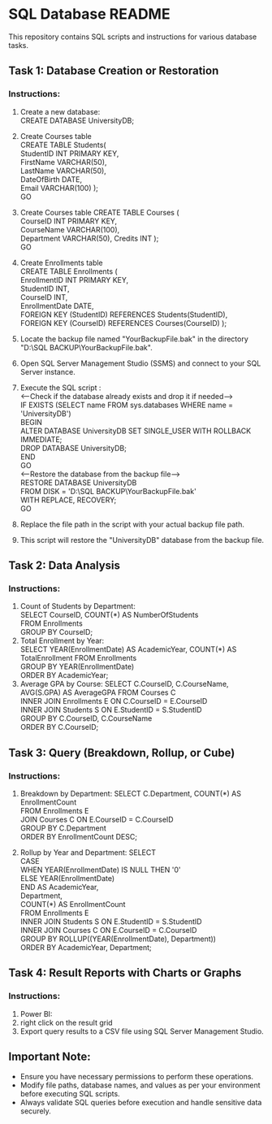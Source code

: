 # SQL Database README

This repository contains SQL scripts and instructions for various database tasks.

## Task 1: Database Creation or Restoration

### Instructions:
1. Create a new database:<br>
CREATE DATABASE UniversityDB;

2. Create Courses table<br>
 CREATE TABLE Students( <br>
 StudentID INT PRIMARY KEY,<br>
 FirstName VARCHAR(50),<br>
 LastName VARCHAR(50),<br>
 DateOfBirth DATE,<br>
 Email VARCHAR(100)
);<br>
GO
3. Create Courses table
CREATE TABLE Courses (<br>
    CourseID INT PRIMARY KEY,<br>
    CourseName VARCHAR(100),<br>
    Department VARCHAR(50),
    Credits INT
);<br>
GO
4. Create Enrollments table<br>
CREATE TABLE Enrollments (<br>
    EnrollmentID INT PRIMARY KEY,<br>
    StudentID INT,<br>
    CourseID INT,<br>
    EnrollmentDate DATE,<br>
    FOREIGN KEY (StudentID) REFERENCES Students(StudentID),<br>
    FOREIGN KEY (CourseID) REFERENCES Courses(CourseID)
);<br>
5. Locate the backup file named "YourBackupFile.bak" in the directory "D:\SQL BACKUP\YourBackupFile.bak".
6. Open SQL Server Management Studio (SSMS) and connect to your SQL Server instance.
7. Execute the SQL script :<br>
    <--Check if the database already exists and drop it if needed--><br>
    IF EXISTS (SELECT name FROM sys.databases WHERE name = 'UniversityDB')<br>
        BEGIN<br>
    ALTER DATABASE UniversityDB SET SINGLE_USER WITH ROLLBACK IMMEDIATE;<br>
    DROP DATABASE UniversityDB;<br>
    END<br>
    GO<br>
    <--Restore the database from the backup file--><br>
    RESTORE DATABASE UniversityDB<br>
    FROM DISK = 'D:\SQL BACKUP\YourBackupFile.bak'<br>
    WITH REPLACE, RECOVERY;<br>
    GO<br>

8. Replace the file path in the script with your actual backup file path.
9. This script will restore the "UniversityDB" database from the backup file.

## Task 2: Data Analysis

### Instructions:
1. Count of Students by Department:<br>
    SELECT CourseID, COUNT(*) AS NumberOfStudents<br>
    FROM Enrollments<br>
    GROUP BY CourseID;<br>
2. Total Enrollment by Year:<br>
    SELECT YEAR(EnrollmentDate) AS AcademicYear, COUNT(*) AS TotalEnrollment
    FROM Enrollments<br>
    GROUP BY YEAR(EnrollmentDate)<br>
    ORDER BY AcademicYear;<br>
3. Average GPA by Course:
    SELECT C.CourseID, C.CourseName, AVG(S.GPA) AS AverageGPA
    FROM Courses C<br>
    INNER JOIN Enrollments E ON C.CourseID = E.CourseID<br>
    INNER JOIN Students S ON E.StudentID = S.StudentID<br>
    GROUP BY C.CourseID, C.CourseName<br>
    ORDER BY C.CourseID;


## Task 3: Query (Breakdown, Rollup, or Cube)

### Instructions:
1. Breakdown by Department:
    SELECT C.Department, COUNT(*) AS EnrollmentCount<br>
    FROM Enrollments E<br>
    JOIN Courses C ON E.CourseID = C.CourseID<br>
    GROUP BY C.Department<br>
    ORDER BY EnrollmentCount DESC;<br>

2. Rollup by Year and Department:
    SELECT <br>
    CASE<br>
        WHEN YEAR(EnrollmentDate) IS NULL THEN '0'<br>
        ELSE YEAR(EnrollmentDate)<br>
    END AS AcademicYear,<br>
    Department,<br>
    COUNT(*) AS EnrollmentCount<br>
    FROM Enrollments E<br>
    INNER JOIN Students S ON E.StudentID = S.StudentID<br>
    INNER JOIN Courses C ON E.CourseID = C.CourseID<br>
    GROUP BY ROLLUP((YEAR(EnrollmentDate), Department))<br>
    ORDER BY AcademicYear, Department;

## Task 4: Result Reports with Charts or Graphs

### Instructions:
1. Power BI:
2. right click on the result grid 
3. Export query results to a CSV file using SQL Server Management Studio.

## Important Note:
- Ensure you have necessary permissions to perform these operations.
- Modify file paths, database names, and values as per your environment before executing SQL scripts.
- Always validate SQL queries before execution and handle sensitive data securely.
